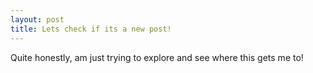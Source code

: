 ```yaml
---
layout: post
title: Lets check if its a new post!
---
```


Quite honestly, am just trying to explore and see where this gets me to!
